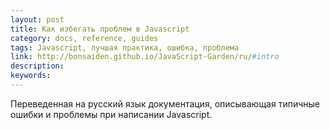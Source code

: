 ```yaml
---
layout: post
title: Как избегать проблем в Javascript
category: docs, reference, guides
tags: Javascript, лучшая практика, ошибка, проблема
link: http://bonsaiden.github.io/JavaScript-Garden/ru/#intro
description:
keywords:
---
```


<p>Переведенная на русский язык документация, описывающая типичные ошибки и проблемы при написании Javascript.</p>
